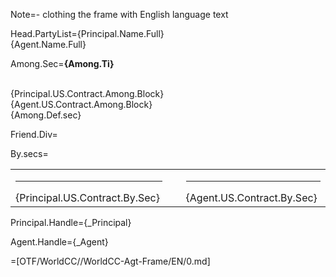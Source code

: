 Note=- clothing the frame with English language text

Head.PartyList={Principal.Name.Full}<br>{Agent.Name.Full}

Among.Sec=<b>{Among.Ti}</b><br><br><ul type="none" style="padding-left: 0"><li>{Principal.US.Contract.Among.Block}<br></li><li>{Agent.US.Contract.Among.Block}<br></li><li>{Among.Def.sec}</li></ul>

Friend.Div=</i>

By.secs=<table><tr><td valign="top" width="300px"><hr>{Principal.US.Contract.By.Sec}</td><td width="100px"></td><td valign="top" width="300px"><hr>{Agent.US.Contract.By.Sec}</td></tr></table>

Principal.Handle={_Principal}

Agent.Handle={_Agent}

=[OTF/WorldCC//WorldCC-Agt-Frame/EN/0.md]

